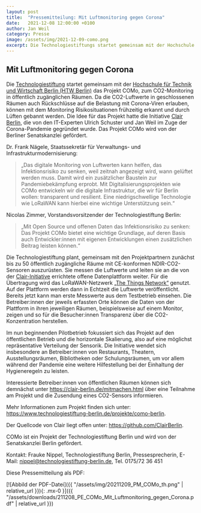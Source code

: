 ```yaml
---
layout: post
title:  "Pressemitteilung: Mit Luftmonitoring gegen Corona"
date:   2021-12-08 12:00:00 +0100
author: Jan Weil
category: Presse
image: /assets/img/2021-12-09-como.png
excerpt: Die Technologiestiftungs startet gemeinsam mit der Hochschule für Technik und Wirtschaft Berlin (HTW Berlin) das Projekt COMo, zum CO2-Monitoring in öffentlich zugänglichen Räumen. Da die CO2-Luftwerte in geschlossenen Räumen auch Rückschlüsse auf die Belastung mit Corona-Viren erlauben, können mit dem Monitoring Risikosituationen frühzeitig erkannt und durch Lüften gebannt werden. Die Idee für das Projekt hatte die Initiative Clair Berlin, die von den IT-Experten Ulrich Schuster und Jan Weil im Zuge der Corona-Pandemie gegründet wurde. Das Projekt COMo wird von der Berliner Senatskanzlei gefördert.
---
```


## Mit Luftmonitoring gegen Corona 
 
Die [Technologiestiftung](https://www.technologiestiftung-berlin.de/) startet gemeinsam mit der [Hochschule für Technik und Wirtschaft Berlin (HTW Berlin)](https://www.htw-berlin.de/) das Projekt COMo, zum CO2-Monitoring in öffentlich zugänglichen Räumen. Da die CO2-Luftwerte in geschlossenen Räumen auch Rückschlüsse auf die Belastung mit Corona-Viren erlauben, können mit dem Monitoring Risikosituationen frühzeitig erkannt und durch Lüften gebannt werden. Die Idee für das Projekt hatte die Initiative [Clair Berlin](https://clair-berlin.de), die von den IT-Experten Ulrich Schuster und Jan Weil im Zuge der Corona-Pandemie gegründet wurde. Das Projekt COMo wird von der Berliner Senatskanzlei gefördert. 
 
Dr. Frank Nägele, Staatssekretär für Verwaltungs- und Infrastrukturmodernisierung:

> „Das digitale Monitoring von Luftwerten kann helfen, das Infektionsrisiko zu senken, weil zeitnah angezeigt wird, wann gelüftet werden muss. Damit wird ein zusätzlicher Baustein zur Pandemiebekämpfung erprobt. Mit Digitalisierungsprojekten wie COMo entwickeln wir die digitale Infrastruktur, die wir für Berlin wollen: transparent und resilient. Eine niedrigschwellige Technologie wie LoRaWAN kann hierbei eine wichtige Unterstützung sein.“ 
 
Nicolas Zimmer, Vorstandsvorsitzender der Technologiestiftung Berlin:

> „Mit Open Source und offenen Daten das Infektionsrisiko zu senken: Das Projekt COMo bietet eine wichtige Grundlage, auf deren Basis auch Entwickler:innen mit eigenen Entwicklungen einen zusätzlichen Beitrag leisten können.“ 
 
Die Technologiestiftung plant, gemeinsam mit den Projektpartnern zunächst bis zu 50 öffentlich zugängliche Räume mit CE-konformen NDIR-CO2-Sensoren auszurüsten. Sie messen die Luftwerte und leiten sie an die von der [Clair-Initiative](https://clair-berlin.de) errichtete offene Datenplattform weiter. Für die Übertragung wird das LoRaWAN-Netzwerk [„The Things Network“](https://www.thethingsnetwork.org/) genutzt. Auf der Plattform werden dann in Echtzeit die Luftwerte veröffentlicht. Bereits jetzt kann man erste Messwerte aus dem Testbetrieb einsehen. Die Betreiber:innen der jeweils erfassten Orte können die Daten von der Plattform in ihren jeweiligen Räumen, beispielsweise auf einem Monitor, zeigen und so für die Besucher:innen Transparenz über die CO2-Konzentration herstellen. 
 
Im nun beginnenden Pilotbetrieb fokussiert sich das Projekt auf den öffentlichen Betrieb und die horizontale Skalierung, also auf eine möglichst repräsentative Verteilung der Sensorik. Die Initiative wendet sich insbesondere an Betreiber:innen von Restaurants, Theatern, Ausstellungsräumen, Bibliotheken oder Schulungsräumen, um vor allem während der Pandemie eine weitere Hilfestellung bei der Einhaltung der Hygieneregeln zu leisten. 
 
Interessierte Betreiber:innen von öffentlichen Räumen können sich demnächst unter <https://clair-berlin.de/mitmachen.html> über eine Teilnahme am Projekt und die Zusendung eines CO2-Sensors informieren. 
 
Mehr Informationen zum Projekt finden sich unter: <https://www.technologiestiftung-berlin.de/projekte/como-berlin>. 
 
Der Quellcode von Clair liegt offen unter: <https://github.com/ClairBerlin>. 
 
COMo ist ein Projekt der Technologiestiftung Berlin und wird von der Senatskanzlei Berlin gefördert. 
 
Kontakt: Frauke Nippel, Technologiestiftung Berlin, Pressesprecherin, E-Mail: <nippel@technologiestiftung-berlin.de>, Tel. 0175/72 36 451

Diese Pressemitteilung als PDF:

[![Abbild der PDF-Datei]({{ "/assets/img/20211209_PM_COMo_th.png" | relative_url }}){: .mx-0 }]({{ "/assets/downloads/211208_PE_COMo_Mit_Luftmonitoring_gegen_Corona.pdf" | relative_url }})

